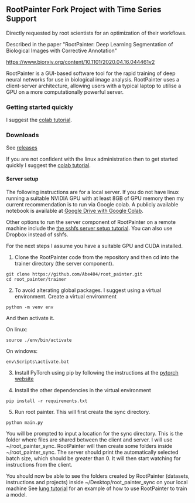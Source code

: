 ## RootPainter Fork Project with Time Series Support

Directly requested by root scientists for an optimization of their workflows.

Described in the paper "RootPainter: Deep Learning Segmentation of Biological Images with Corrective Annotation"

https://www.biorxiv.org/content/10.1101/2020.04.16.044461v2

RootPainter is a GUI-based software tool for the rapid training of deep neural networks for use in biological image analysis. 
RootPainter uses a client-server architecture, allowing users with a typical laptop to utilise a GPU on a more computationally powerful server.   

### Getting started quickly

 I suggest the [colab tutorial](https://colab.research.google.com/drive/104narYAvTBt-X4QEDrBSOZm_DRaAKHtA?usp=sharing).

### Downloads

See [releases](https://github.com/Abe404/root_painter/releases) 

If you are not confident with the linux administration then to get started quickly I suggest the [colab tutorial](https://colab.research.google.com/drive/104narYAvTBt-X4QEDrBSOZm_DRaAKHtA?usp=sharing).

#### Server setup 

The following instructions are for a local server. If you do not have linux running a suitable NVIDIA GPU with at least 8GB of GPU memory then my current recommendation is to run via Google colab. A publicly available notebook is available at [Google Drive with Google Colab](https://colab.research.google.com/drive/104narYAvTBt-X4QEDrBSOZm_DRaAKHtA?usp=sharing).

Other options to run the server component of RootPainter on a remote machine include the [the sshfs server setup tutorial](https://github.com/Abe404/root_painter/blob/master/docs/server_setup_sshfs.md). You can also use Dropbox instead of sshfs.


For the next steps I assume you have a suitable GPU and CUDA installed.

1. Clone the RootPainter code from the repository and then cd into the trainer directory (the server component).
```
git clone https://github.com/Abe404/root_painter.git
cd root_painter/trainer
```

2. To avoid alterating global packages. I suggest using a virtual environment. Create a virtual environment 
```
python -m venv env
```

And then activate it.

On linux:
```
source ./env/bin/activate
```

On windows:
```
env\Scripts\activate.bat
```

3. Install PyTorch using pip by following the instructions at the [pytorch website](https://pytorch.org/get-started/locally/)

4. Install the other dependencies in the virtual environment
```
pip install -r requirements.txt
```

5. Run root painter. This will first create the sync directory.
```
python main.py
```
You will be prompted to input a location for the sync directory. This is the folder where files are shared between the client and server. I will use ~/root_painter_sync.
RootPainter will then create some folders inside ~/root_painter_sync.
The server should print the automatically selected batch size, which should be greater than 0. It will then start watching for instructions from the client.

You should now be able to see the folders created by RootPainter (datasets, instructions and projects) inside ~/Desktop/root_painter_sync on your local machine 
See [lung tutorial](docs/cxr_lung_tutorial.md) for an example of how to use RootPainter to train a model.

